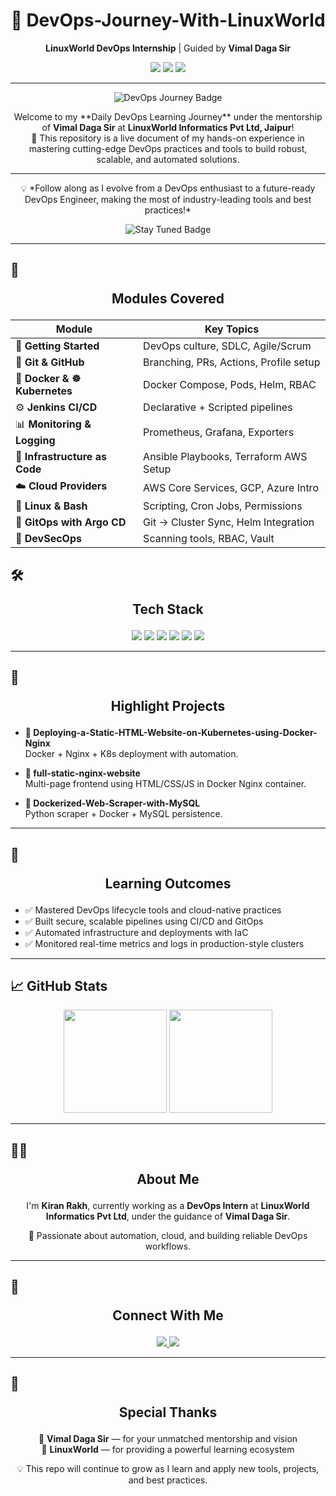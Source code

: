 <h1 align="center">🚀 DevOps-Journey-With-LinuxWorld</h1>

<p align="center">
  <strong>LinuxWorld DevOps Internship</strong> | Guided by <strong>Vimal Daga Sir</strong>
</p>

<p align="center">
  <img src="https://img.shields.io/badge/LinuxWorld-Tech%20Intern-blue?style=for-the-badge&logo=linux" />
  <img src="https://img.shields.io/github/last-commit/Kiranrakh/LW-DevOps-Learning-Daily?style=for-the-badge&color=green" />
  <img src="https://img.shields.io/github/stars/Kiranrakh/LW-DevOps-Learning-Daily?style=for-the-badge" />
</p>

---
<p align="center">
  <img src="https://img.shields.io/badge/DevOps%20Journey-Exploring%20with%20LinuxWorld-blue?style=for-the-badge&logo=dev.to" alt="DevOps Journey Badge" />
</p>

<p align="center">
  Welcome to my **Daily DevOps Learning Journey** under the mentorship of <strong>Vimal Daga Sir</strong> at <strong>LinuxWorld Informatics Pvt Ltd, Jaipur</strong>!<br />
  🚀 This repository is a live document of my hands-on experience in mastering cutting-edge DevOps practices and tools to build robust, scalable, and automated solutions.
</p>

---

<p align="center">
  💡 *Follow along as I evolve from a DevOps enthusiast to a future-ready DevOps Engineer, making the most of industry-leading tools and best practices!*
</p>

<p align="center">
  <img src="https://img.shields.io/badge/Stay%20Tuned-%E2%9C%94%EF%B8%8F-green?style=for-the-badge&logo=github" alt="Stay Tuned Badge" />
</p>

---

## 🧭 <p align="center"><strong>Modules Covered</strong></p>

<div align="center">

| Module                        | Key Topics                             |
|------------------------------|----------------------------------------|
| 🏁 **Getting Started**        | DevOps culture, SDLC, Agile/Scrum      |
| 🔗 **Git & GitHub**           | Branching, PRs, Actions, Profile setup |
| 🐳 **Docker & ☸ Kubernetes**  | Docker Compose, Pods, Helm, RBAC       |
| ⚙️ **Jenkins CI/CD**          | Declarative + Scripted pipelines       |
| 📊 **Monitoring & Logging**   | Prometheus, Grafana, Exporters         |
| 🧱 **Infrastructure as Code** | Ansible Playbooks, Terraform AWS Setup |
| ☁️ **Cloud Providers**        | AWS Core Services, GCP, Azure Intro    |
| 🐧 **Linux & Bash**           | Scripting, Cron Jobs, Permissions      |
| 🔁 **GitOps with Argo CD**    | Git → Cluster Sync, Helm Integration   |
| 🔐 **DevSecOps**              | Scanning tools, RBAC, Vault            |

</div>


## 🛠️ <p align="center"><strong>Tech Stack</strong></p>

<p align="center">
  <img src="https://img.shields.io/badge/Docker-2496ED?style=for-the-badge&logo=docker&logoColor=white"/>
  <img src="https://img.shields.io/badge/Kubernetes-326CE5?style=for-the-badge&logo=kubernetes&logoColor=white"/>
  <img src="https://img.shields.io/badge/AWS-FF9900?style=for-the-badge&logo=amazonaws&logoColor=white"/>
  <img src="https://img.shields.io/badge/Terraform-623CE4?style=for-the-badge&logo=terraform&logoColor=white"/>
  <img src="https://img.shields.io/badge/Ansible-EE0000?style=for-the-badge&logo=ansible&logoColor=white"/>
  <img src="https://img.shields.io/badge/Jenkins-D24939?style=for-the-badge&logo=jenkins&logoColor=white"/>
</p>

---

## 🚀 <p align="center"><strong>Highlight Projects</strong></p>

* **🔸 Deploying-a-Static-HTML-Website-on-Kubernetes-using-Docker-Nginx**<br />
  Docker + Nginx + K8s deployment with automation.

* **🔸 full-static-nginx-website**<br />
  Multi-page frontend using HTML/CSS/JS in Docker Nginx container.

* **🔸 Dockerized-Web-Scraper-with-MySQL**<br />
  Python scraper + Docker + MySQL persistence.

---

## 🎯 <p align="center"><strong>Learning Outcomes</strong></p>

* ✅ Mastered DevOps lifecycle tools and cloud-native practices
* ✅ Built secure, scalable pipelines using CI/CD and GitOps
* ✅ Automated infrastructure and deployments with IaC
* ✅ Monitored real-time metrics and logs in production-style clusters

---

## 📈 GitHub Stats

<p align="center">
  <img src="https://github-readme-stats.vercel.app/api?username=Kiranrakh&show_icons=true&theme=tokyonight&count_private=true" height="165" />
  <img src="https://github-readme-stats.vercel.app/api/top-langs/?username=Kiranrakh&layout=compact&theme=tokyonight" height="165" />
</p>

---

## 🙋‍♂️ <p align="center"><strong>About Me</strong></p>

<p align="center">
  I'm <strong>Kiran Rakh</strong>, currently working as a <strong>DevOps Intern</strong> at <strong>LinuxWorld Informatics Pvt Ltd</strong>, under the guidance of <strong>Vimal Daga Sir</strong>.
</p>

<p align="center">
  📌 Passionate about automation, cloud, and building reliable DevOps workflows.
</p>

---

## 📡 <p align="center"><strong>Connect With Me</strong></p>

<p align="center">
  <a href="https://www.linkedin.com/in/kiran-rakh-b644b6248/">
    <img src="https://img.shields.io/badge/LinkedIn-Kiran%20Rakh-blue?style=for-the-badge&logo=linkedin"/>
  </a>
  <a href="https://github.com/Kiranrakh">
    <img src="https://img.shields.io/badge/GitHub-Kiranrakh-black?style=for-the-badge&logo=github"/>
  </a>
</p>

---

## 🙏 <p align="center"><strong>Special Thanks</strong></p>

<p align="center">
  🧠 <strong>Vimal Daga Sir</strong> — for your unmatched mentorship and vision<br />
  🏢 <strong>LinuxWorld</strong> — for providing a powerful learning ecosystem
</p>

<p align="center">
  💡 This repo will continue to grow as I learn and apply new tools, projects, and best practices.
</p>
